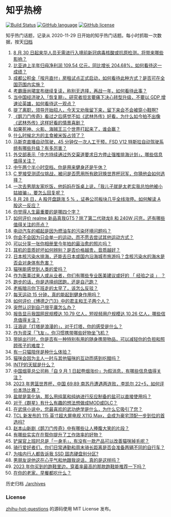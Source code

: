 # 知乎热榜
[![Build Status](https://github.com/ToWeLong/zhihu-hot-questions/workflows/CI/badge.svg)](https://github.com/ToWeLong/zhihu-hot-questions/actions)
[![GitHub language](https://img.shields.io/badge/language-golang-orange.svg)](https://golang.org/)
[![GitHub license](https://img.shields.io/github/license/ToWeLong/zhihu-hot-questions)](https://github.com/ToWeLong/zhihu-hot-questions/blob/main/LICENSE)

知乎热门话题，记录从 2020-11-29 日开始的知乎热门话题。每小时抓取一次数据，按天[归档](./archives)

<!-- BEGIN -->

1. [8 月 30 日起来华人员无需进行入境前新冠病毒核酸或抗原检测，将带来哪些影响？](https://www.zhihu.com/question/619510205)
1. [比亚迪上半年归母净利润 109.54 亿元，同比增长 204.68%，如何看待这一成绩？](https://www.zhihu.com/question/619560201)
1. [成都公积金「按月直付」房租试点正式启动，如何看待此种方式？是否可在全国范围内实施？](https://www.zhihu.com/question/619493261)
1. [考霸唐尚珺宣布继续复读，称别无选择，再战一年，如何看待此事？](https://www.zhihu.com/question/619463682)
1. [当中国经济驶入「恢复期」，研究者坦言要痛下决心转型升级，不要以 GDP 增速论英雄，如何看待这一观点？](https://www.zhihu.com/question/619484891)
1. [提了离职，领导开始招人，今天又劝我留下来，留下来会不会被穿小鞋啊?](https://www.zhihu.com/question/619502637)
1. [《鹊刀门传奇》看过之后感觉不如《武林外传》好看，为什么如今拍不出像《武林外传》这样好看的情景喜剧？](https://www.zhihu.com/question/618929345)
1. [如果死神、火影、海贼王三个世界打起来了，谁会赢？](https://www.zhihu.com/question/413084513)
1. [什么时候北方的主食被米饭占领了？](https://www.zhihu.com/question/618113147)
1. [马斯克直播自动驾驶，45 分钟仅一次人工干预，FSD V12 特斯拉自动驾驶系统有哪些升级？有多厉害？](https://www.zhihu.com/question/619544346)
1. [外交部表示「中方持续通过外交渠道要求日方停止强推排海计划」，哪些信息值得关注？](https://www.zhihu.com/question/619515697)
1. [中午两个半小时空档，你是用来健身还是午休？](https://www.zhihu.com/question/618560610)
1. [C 罗接受测谎仪挑战，被问是否愿用所有欧冠换世界杯冠军，你猜他会如何选择？](https://www.zhihu.com/question/619483797)
1. [一次去男朋友家吃饭，他妈妈在饭桌上说，「我儿子就是太老实我总怕他被小姑娘骗」，要怎么回复呢？](https://www.zhihu.com/question/618569270)
1. [8 月 28 日，A 股开盘跳涨 5 % ，证券公司板块几乎全线涨停。如何解读 A 股这一反应？](https://www.zhihu.com/question/619477845)
1. [你觉得人生最重要的是哪四个字？](https://www.zhihu.com/question/613696169)
1. [如何评价 realme 新品真我GT5？除了第二代骁龙8 和 240W 闪充，还有哪些值得关注的亮点？](https://www.zhihu.com/question/619480129)
1. [电动汽车的崛起是因为燃油车的污染环境问题吗？](https://www.zhihu.com/question/616358146)
1. [你会不会因为只会单一的运动，而不愿去尝试其他运动方式？](https://www.zhihu.com/question/618540942)
1. [可以分享一张你相册里今年拍的最治愈的照片吗？](https://www.zhihu.com/question/617880108)
1. [耳机的音质好坏如何辨别？是否价格越贵，音质越好？](https://www.zhihu.com/question/617350868)
1. [日本核污染水排海，还能去日本或国内沿海城市旅游吗？含核污染水的海水是否会对身体有危害？](https://www.zhihu.com/question/619081165)
1. [猫咪能感觉到人类的爱吗？](https://www.zhihu.com/question/452876539)
1. [作为医美过来人或从业者，你们有哪些专业医美建议或好的 「 经验之谈 」 ？](https://www.zhihu.com/question/619321829)
1. [跑步的话，你是选择组团跑，还是自己跑？](https://www.zhihu.com/question/619133501)
1. [老板暗示你下班走的太早了，该怎么反驳？](https://www.zhihu.com/question/619466774)
1. [每天运动 15 分钟，真的能起到健身作用吗？](https://www.zhihu.com/question/619128326)
1. [如何评价《博德之门3》中的君主和王子两个人？](https://www.zhihu.com/question/617337970)
1. [突然认识到自己很平庸怎么办？](https://www.zhihu.com/question/610527097)
1. [报告显示我国网民规模达 10.79 亿人，短视频用户规模达 10.26 亿人，哪些信息值得关注？](https://www.zhihu.com/question/619502802)
1. [汪涵说「灯塔是浪漫的」，对于灯塔，你的感受是什么？](https://www.zhihu.com/question/618595359)
1. [作为资深「飞友」，你习惯携带哪些好物坐飞机？](https://www.zhihu.com/question/615307718)
1. [带娃出行时，你是否有一种特别有用的随身携带物品，可以减轻你的负担和照顾孩子的难度？](https://www.zhihu.com/question/614481526)
1. [有一只猫陪伴是种什么体验？](https://www.zhihu.com/question/486755014)
1. [猫咪会因为主人一时与其他猫咪的互动而感到吃醋吗？](https://www.zhihu.com/question/618942040)
1. [INTP的天赋是什么？](https://www.zhihu.com/question/619183297)
1. [中国烟草总公司称「自 9 月 1 日起卷烟涨价」为假消息，有哪些信息值得关注？](https://www.zhihu.com/question/619461144)
1. [2023 年男篮世界杯，中国 69:89 南苏丹遭遇两连败，李凯尔 22+5，如何评价本场比赛？](https://www.zhihu.com/question/619514939)
1. [盐就是氯化钠，那么用纯氯和纯纳进行反应制备的盐可以直接使用吗？](https://www.zhihu.com/question/619274695)
1. [对于《群星》有什么有趣的想法想做成MOD或DLC？](https://www.zhihu.com/question/288467117)
1. [在武侠小说中，您最喜欢的武功绝学是什么，为什么它吸引了您？](https://www.zhihu.com/question/619181127)
1. [TCL 新发布的 115 英寸超大屏电视 X11G Max，会成为豪宅顶配一步到位的首选吗?](https://www.zhihu.com/question/619523460)
1. [赵本山新剧《鹊刀门传奇》中有哪些让人捧腹大笑的片段？](https://www.zhihu.com/question/618377703)
1. [有哪些实实在在帮你提升了工作效率的好物？](https://www.zhihu.com/question/618723721)
1. [铲屎官上班时总是「一身毛」，有没有一款产品可以改善猫咪掉毛呢？](https://www.zhihu.com/question/617492053)
1. [骑行爱好者们，你们日常通勤和周末骑长距离是否会准备两辆不同的自行车？](https://www.zhihu.com/question/617459069)
1. [为啥内行人都告诉我 SSD 固态硬盘别分区?](https://www.zhihu.com/question/616286931)
1. [男朋友说他这在心平气和地跟我说话，真的是这样吗？](https://www.zhihu.com/question/618005504)
1. [2023 年你买到的跑鞋里边，穿着率最高的那款跑鞋能推荐一下吗？](https://www.zhihu.com/question/617459072)
1. [在你的老家，早餐都吃什么？](https://www.zhihu.com/question/619125040)

<!-- END -->

历史归档 [./archives](./archives)


### License
[zhihu-hot-questions](https://github.com/towelong/zhihu-hot-questions) 的源码使用 MIT License 发布。